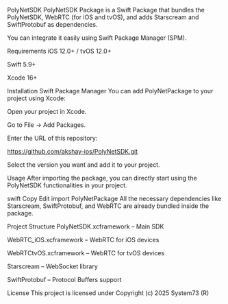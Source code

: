 PolyNetSDK
PolyNetSDK Package is a Swift Package that bundles the PolyNetSDK, WebRTC (for iOS and tvOS), and adds Starscream and SwiftProtobuf as dependencies.

You can integrate it easily using Swift Package Manager (SPM).

Requirements
iOS 12.0+ / tvOS 12.0+

Swift 5.9+

Xcode 16+

Installation
Swift Package Manager
You can add PolyNetPackage to your project using Xcode:

Open your project in Xcode.

Go to File → Add Packages.

Enter the URL of this repository:

https://github.com/akshay-ios/PolyNetSDK.git

Select the version you want and add it to your project.

Usage
After importing the package, you can directly start using the PolyNetSDK functionalities in your project.

swift
Copy
Edit
import PolyNetPackage
All the necessary dependencies like Starscream, SwiftProtobuf, and WebRTC are already bundled inside the package.

Project Structure
PolyNetSDK.xcframework – Main SDK

WebRTC_iOS.xcframework – WebRTC for iOS devices

WebRTCtvOS.xcframework – WebRTC for tvOS devices

Starscream – WebSocket library

SwiftProtobuf – Protocol Buffers support

License
This project is licensed under 
Copyright (c) 2025 System73 (R)
